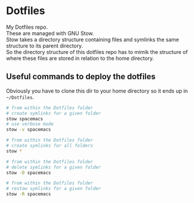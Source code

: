 # Dotfiles

My Dotfiles repo.  
These are managed with GNU Stow.  
Stow takes a directory structure containing files and symlinks the same structure to its parent directory.  
So the directory structure of this dotfiles repo has to mimik the structure of where these files are stored in relation to the home directory.

## Useful commands to deploy the dotfiles

Obviously you have to clone this dir to your home directory so it ends up in `~/Dotfiles`.

```sh
# from within the Dotfiles folder
# create symlinks for a given folder
stow spacemacs
# use verbose mode
stow -v spacemacs
```

```sh
# from within the Dotfiles folder
# create symlinks for all folders
stow *
```

```sh
# from within the Dotfiles folder
# delete symlinks for a given folder
stow -D spacemacs
```

```sh
# from within the Dotfiles folder
# restow symlinks for a given folder
stow -R spacemacs
```
